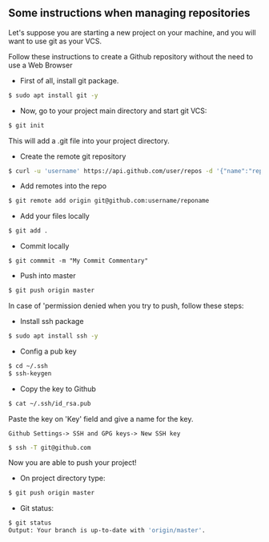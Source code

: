 ## Some instructions when managing repositories

Let's suppose you are starting a new project on your machine, and you will want to use git as your VCS.

Follow these instructions to create a Github repository without the need to use a Web Browser

*   First of all, install git package.
```bash
$ sudo apt install git -y
```

*   Now, go to your project main directory and start git VCS:
```bash
$ git init
```
This will add a .git file into your project directory.

*   Create the remote git repository
```bash
$ curl -u 'username' https://api.github.com/user/repos -d '{"name":"repo_name"}'
```
*   Add remotes into the repo
```bash
$ git remote add origin git@github.com:username/reponame
```

*   Add your files locally
```bash
$ git add .
```

*   Commit locally
```
$ git commmit -m "My Commit Commentary"
```

*   Push into master
```bash
$ git push origin master
```

In case of 'permission denied when you try to push, follow these steps:

*   Install ssh package
```bash
$ sudo apt install ssh -y
```

*   Config a pub key
```bash
$ cd ~/.ssh
$ ssh-keygen
```
*   Copy the key to Github
```bash
$ cat ~/.ssh/id_rsa.pub
```

Paste the key on 'Key' field and give a name for the key.
```
Github Settings-> SSH and GPG keys-> New SSH key
```

```bash
$ ssh -T git@github.com
```
Now you are able to push your project!

*   On project directory type:
```bash
$ git push origin master
```
*   Git status:
```bash
$ git status
Output: Your branch is up-to-date with 'origin/master'.
```
